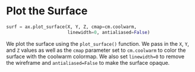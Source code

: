 # Plot the Surface

```python
surf = ax.plot_surface(X, Y, Z, cmap=cm.coolwarm,
                       linewidth=0, antialiased=False)
```

We plot the surface using the `plot_surface()` function. We pass in the `X`, `Y`, and `Z` values as well as the `cmap` parameter set to `cm.coolwarm` to color the surface with the coolwarm colormap. We also set `linewidth=0` to remove the wireframe and `antialiased=False` to make the surface opaque.
